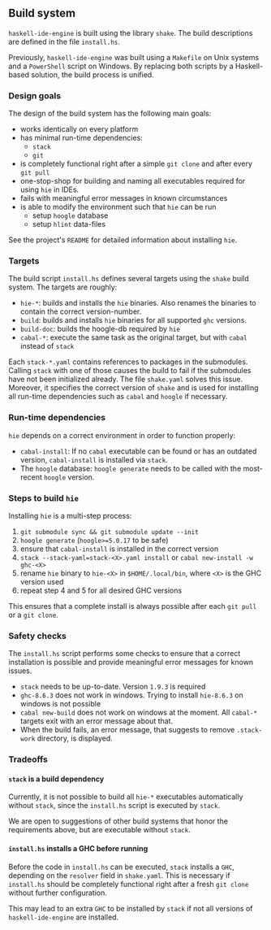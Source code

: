 ## Build system

`haskell-ide-engine` is built using the library `shake`. The build descriptions are defined in the file `install.hs`.

Previously, `haskell-ide-engine` was built using a `Makefile` on Unix systems and a `PowerShell` script on Windows. By replacing both scripts by a Haskell-based solution, the build process is unified.

### Design goals

The design of the build system has the following main goals:

* works identically on every platform
* has minimal run-time dependencies:
    - `stack`
    - `git`
* is completely functional right after a simple `git clone` and after every `git pull`
* one-stop-shop for building and naming all executables required for using `hie` in IDEs.
* fails with meaningful error messages in known circumstances
* is able to modify the environment such that `hie` can be run
    - setup `hoogle` database
    - setup `hlint` data-files

See the project's `README` for detailed information about installing `hie`.

### Targets

The build script `install.hs` defines several targets using the `shake` build system. The targets are roughly:

* `hie-*`: builds and installs the `hie` binaries. Also renames the binaries to contain the correct version-number.
* `build`: builds and installs `hie` binaries for all supported `ghc` versions.
* `build-doc`: builds the hoogle-db required by `hie`
* `cabal-*`: execute the same task as the original target, but with `cabal` instead of `stack`

Each `stack-*.yaml` contains references to packages in the submodules. Calling `stack` with one of those causes the build to fail if the submodules have not been initialized already. The file `shake.yaml` solves this issue. Moreover, it specifies the correct version of `shake` and is used for installing all run-time dependencies such as `cabal` and `hoogle` if necessary.

### Run-time dependencies

`hie` depends on a correct environment in order to function properly:

* `cabal-install`: If no `cabal` executable can be found or has an outdated version, `cabal-install` is installed via `stack`.
* The `hoogle` database: `hoogle generate` needs to be called with the most-recent `hoogle` version.

### Steps to build `hie`

Installing `hie` is a multi-step process:

1. `git submodule sync && git submodule update --init`
2. `hoogle generate` (`hoogle>=5.0.17` to be safe)
3. ensure that `cabal-install` is installed in the correct version
4. `stack --stack-yaml=stack-<X>.yaml install` or `cabal new-install -w ghc-<X>`
5. rename `hie` binary to `hie-<X>` in `$HOME/.local/bin`, where `<X>` is the GHC version used
6. repeat step 4 and 5 for all desired GHC versions

This ensures that a complete install is always possible after each `git pull` or a `git clone`.

### Safety checks

The `install.hs` script performs some checks to ensure that a correct installation is possible and provide meaningful error messages for known issues.

* `stack` needs to be up-to-date. Version `1.9.3` is required
* `ghc-8.6.3` does not work in windows. Trying to install `hie-8.6.3` on windows is not possible
* `cabal new-build` does not work on windows at the moment. All `cabal-*` targets exit with an error message about that.
* When the build fails, an error message, that suggests to remove `.stack-work` directory, is displayed.

### Tradeoffs

#### `stack` is a build dependency

Currently, it is not possible to build all `hie-*` executables automatically without `stack`, since the `install.hs` script is executed by `stack`.

We are open to suggestions of other build systems that honor the requirements above, but are executable without `stack`.

#### `install.hs` installs a GHC before running

Before the code in `install.hs` can be executed, `stack` installs a `GHC`, depending on the `resolver` field in `shake.yaml`. This is necessary if `install.hs` should be completely functional right after a fresh `git clone` without further configuration.

This may lead to an extra `GHC` to be installed by `stack` if not all versions of `haskell-ide-engine` are installed.

